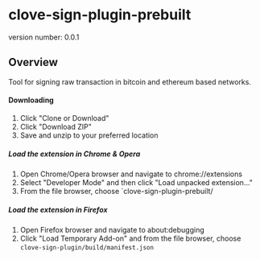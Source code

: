 # clove-sign-plugin-prebuilt

version number: 0.0.1

## Overview
Tool for signing raw transaction in bitcoin and ethereum based networks.

#### Downloading
1. Click "Clone or Download"
2. Click "Download ZIP"
3. Save and unzip to your preferred location

##### Load the extension in Chrome & Opera
1. Open Chrome/Opera browser and navigate to chrome://extensions
2. Select "Developer Mode" and then click "Load unpacked extension..."
3. From the file browser, choose `clove-sign-plugin-prebuilt/

##### Load the extension in Firefox
1. Open Firefox browser and navigate to about:debugging
2. Click "Load Temporary Add-on" and from the file browser, choose `clove-sign-plugin/build/manifest.json`
